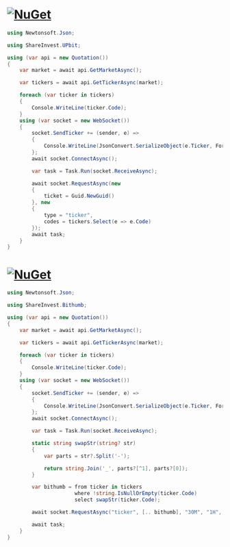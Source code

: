 # [![NuGet](https://img.shields.io/nuget/v/ShareInvest.UPbit?label=ShareInvest.UPbit&style=plastic&logo=nuget&color=004880)](https://www.nuget.org/packages/ShareInvest.UPbit)
```C#
using Newtonsoft.Json;

using ShareInvest.UPbit;

using (var api = new Quotation())
{
    var market = await api.GetMarketAsync();

    var tickers = await api.GetTickerAsync(market);

    foreach (var ticker in tickers)
    {
        Console.WriteLine(ticker.Code);
    }
    using (var socket = new WebSocket())
    {
        socket.SendTicker += (sender, e) =>
        {
            Console.WriteLine(JsonConvert.SerializeObject(e.Ticker, Formatting.Indented));
        };
        await socket.ConnectAsync();

        var task = Task.Run(socket.ReceiveAsync);

        await socket.RequestAsync(new
        {
            ticket = Guid.NewGuid()
        }, new
        {
            type = "ticker",
            codes = tickers.Select(e => e.Code)
        });
        await task;
    }
}
```

# [![NuGet](https://img.shields.io/nuget/v/ShareInvest.Bithumb?label=ShareInvest.Bithumb&style=plastic&logo=nuget&color=004880)](https://www.nuget.org/packages/ShareInvest.Bithumb)
```C#
using Newtonsoft.Json;

using ShareInvest.Bithumb;

using (var api = new Quotation())
{
    var market = await api.GetMarketAsync();

    var tickers = await api.GetTickerAsync(market);

    foreach (var ticker in tickers)
    {
        Console.WriteLine(ticker.Code);
    }
    using (var socket = new WebSocket())
    {
        socket.SendTicker += (sender, e) =>
        {
            Console.WriteLine(JsonConvert.SerializeObject(e.Ticker, Formatting.Indented));
        };
        await socket.ConnectAsync();

        var task = Task.Run(socket.ReceiveAsync);

        static string swapStr(string? str)
        {
            var parts = str?.Split('-');

            return string.Join('_', parts?[^1], parts?[0]);
        }

        var bithumb = from ticker in tickers
                      where !string.IsNullOrEmpty(ticker.Code)
                      select swapStr(ticker.Code);

        await socket.RequestAsync("ticker", [.. bithumb], "30M", "1H", "12H", "24H", "MID");

        await task;
    }
}
```

